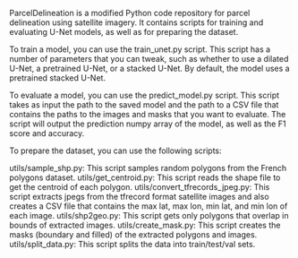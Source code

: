ParcelDelineation is a modified Python code repository for parcel delineation using satellite imagery. It contains scripts for training and evaluating U-Net models, as well as for preparing the dataset.

To train a model, you can use the train_unet.py script. This script has a number of parameters that you can tweak, such as whether to use a dilated U-Net, a pretrained U-Net, or a stacked U-Net. By default, the model uses a pretrained stacked U-Net.

To evaluate a model, you can use the predict_model.py script. This script takes as input the path to the saved model and the path to a CSV file that contains the paths to the images and masks that you want to evaluate. The script will output the prediction numpy array of the model, as well as the F1 score and accuracy.

To prepare the dataset, you can use the following scripts:

utils/sample_shp.py: This script samples random polygons from the French polygons dataset.
utils/get_centroid.py: This script reads the shape file to get the centroid of each polygon.
utils/convert_tfrecords_jpeg.py: This script extracts jpegs from the tfrecord format satellite images and also creates a CSV file that contains the max lat, max lon, min lat, and min lon of each image.
utils/shp2geo.py: This script gets only polygons that overlap in bounds of extracted images.
utils/create_mask.py: This script creates the masks (boundary and filled) of the extracted polygons and images.
utils/split_data.py: This script splits the data into train/test/val sets.
